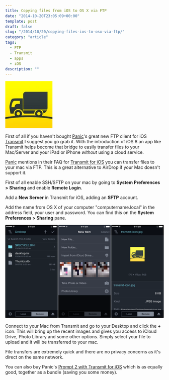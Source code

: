 ```yaml
---
title: Copying files from iOS to OS X via FTP
date: "2014-10-20T23:05:09+00:00"
template: post
draft: false
slug: "/2014/10/20/copying-files-ios-to-osx-via-ftp/"
category: "article"
tags:
  - FTP
  - Transmit
  - apps
  - iOS
description: ""
---
```


![Transmit for iOS](./transmit-icon-150x150.jpg)

First of all if you haven't bought [Panic](http://panic.com)'s great new FTP client for iOS [Transmit](https://itunes.apple.com/nz/app/transmit-ios/id917432930?mt=8&uo=4&at=10lnRx) I suggest you go grab it. With the introduction of iOS 8 an app like Transmit helps become that bridge to easily transfer files to your Mac/Server and your iPad or iPhone _without_ using a cloud service.

[Panic](https://www.panic.com/transmit-ios/) mentions in their FAQ for [Transmit for iOS](https://itunes.apple.com/nz/app/transmit-ios/id917432930?mt=8&uo=4&at=10lnRx) you can transfer files to your mac via FTP. This is a great alternative to AirDrop if your Mac doesn't support it.

First of all enable SSH/SFTP on your mac by going to **System Preferences &gt; Sharing** and enable **Remote Login**.

Add a **New Server** in Transmit for iOS, adding an **SFTP** account.

Add the name from OS X of your computer "computername.local" in the address field, your user and password. You can find this on the **System Preferences &gt; Sharing** pane.

![Select your desktop folder, tap the + icon and select the file to upload. You can preview images simply by tapping the filename.](./transmit-upload-desktop.png)

Connect to your Mac from Transmit and go to your Desktop and click the **+** icon. This will bring up the recent images and gives you access to iCloud Drive, Photo Library and some other options. Simply select your file to upload and it will be transferred to your mac.

File transfers are extremely quick and there are no privacy concerns as it's direct on the same network.

You can also buy Panic's [Prompt 2 with Transmit for iOS](https://itunes.apple.com/us/app-bundle/id926959558?mt=8&uo=4&at=10lnRx) which is as equally good, together as a bundle (saving you some money).
